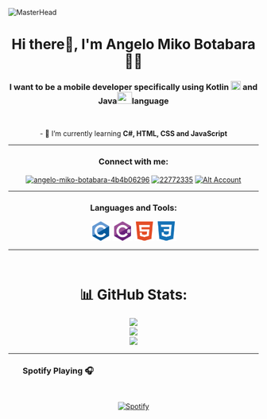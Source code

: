 ![MasterHead](https://1.bp.blogspot.com/-7A4WynwLsMw/XbBpCXG8fHI/AAAAAAAAMt4/uOa1bpLskYgrwGbllhSu2SDj_Mig8SXJQCLcBGAsYHQ/s1600/2000_600px.gif)
<h1 align="center">Hi there👋, I'm Angelo Miko Botabara🙋‍♂️</h1>
<h3 align="center">I want to be a mobile developer specifically using Kotlin <img src="https://www.svgrepo.com/show/353980/kotlin.svg" height="18" width="20"> and Java<img src="https://www.svgrepo.com/show/452234/java.svg" height="24" width="30">language</h3><br>

<p align="center">- 🌱 I’m currently learning <b>C#, HTML, CSS and JavaScript</b></p>

---

<h3 align="center">Connect with me:</h3>
<div align="center">
<a title="LinkedIn" href="https://linkedin.com/in/angelo-miko-botabara-4b4b06296" target="blank"><img align="center" src="https://raw.githubusercontent.com/rahuldkjain/github-profile-readme-generator/master/src/images/icons/Social/linked-in-alt.svg" alt="angelo-miko-botabara-4b4b06296" height="30" width="40" /></a>
<a title="StackOverFlow" href="https://stackoverflow.com/users/22772335" target="blank"><img align="center" src="https://raw.githubusercontent.com/rahuldkjain/github-profile-readme-generator/master/src/images/icons/Social/stack-overflow.svg" alt="22772335" height="30" width="40" /></a>
<a title="GitHub" href="https://github.com/kou9221" target="blank"><img align="center" src="https://www.svgrepo.com/show/439171/github.svg" alt="Alt Account" height="40" width="40" /></a>
</div>

---

</p>

<h3 align="center">Languages and Tools:</h3>
<div align="center">
<p> <img title="C" src="https://raw.githubusercontent.com/devicons/devicon/master/icons/c/c-original.svg" alt="c" width="40" height="40"/></a> <a> <img title="C#" src="https://raw.githubusercontent.com/devicons/devicon/master/icons/csharp/csharp-original.svg" alt="c-sharp" width="40" height="40"/></a> <a> <img title="HTML" src="https://raw.githubusercontent.com/devicons/devicon/55609aa5bd817ff167afce0d965585c92040787a/icons/html5/html5-plain.svg" alt="html" width="40" height="40"/></a> <a> <img title="CSS" src="https://raw.githubusercontent.com/devicons/devicon/55609aa5bd817ff167afce0d965585c92040787a/icons/css3/css3-plain.svg" alt="css" width="40" height="40"/></a></p>
</div>

---

&nbsp;<div align="center">
  # 📊 GitHub Stats:
![](https://github-readme-stats.vercel.app/api/top-langs/?username=angelomiko129&theme=omni&hide_border=false&include_all_commits=false&count_private=false&layout=compact)<br/>
![](https://github-readme-stats.vercel.app/api?username=angelomiko129&theme=omni&hide_border=false&include_all_commits=false&count_private=false)<br/>
![](https://github-readme-streak-stats.herokuapp.com/?user=angelomiko129&theme=omni&hide_border=false)
</div>

---

### <img src="https://www.svgrepo.com/show/355256/spotify.svg" height="15" width="25"> Spotify Playing 🎧

&nbsp;<div align="center">
  [![Spotify](https://spotify-now-playing-seven-brown.vercel.app/api/spotify)](https://open.spotify.com/user/yq6q66bd9qel7wwzrexx378ho)
</div>
